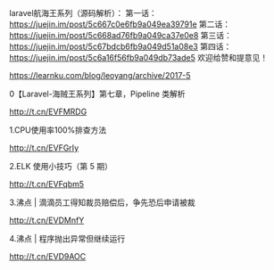 laravel航海王系列（源码解析）：
第一话：https://juejin.im/post/5c667c0e6fb9a049ea39791e
第二话：https://juejin.im/post/5c668ad76fb9a049ca37e0e8
第三话：https://juejin.im/post/5c67bdcb6fb9a049d51a08e3
第四话：https://juejin.im/post/5c6a16f56fb9a049db73ade5
欢迎给赞和提意见！



https://learnku.com/blog/leoyang/archive/2017-5

0【Laravel-海贼王系列】第七章，Pipeline 类解析

<http://t.cn/EVFMRDG>

1.CPU使用率100%排查方法

<http://t.cn/EVFGrIy>

2.ELK 使用小技巧（第 5 期）

<http://t.cn/EVFqbm5>

3.沸点 | 滴滴员工得知裁员赔偿后，争先恐后申请被裁

<http://t.cn/EVDMnfY>

4.沸点 | 程序抛出异常但继续运行

<http://t.cn/EVD9AOC>
